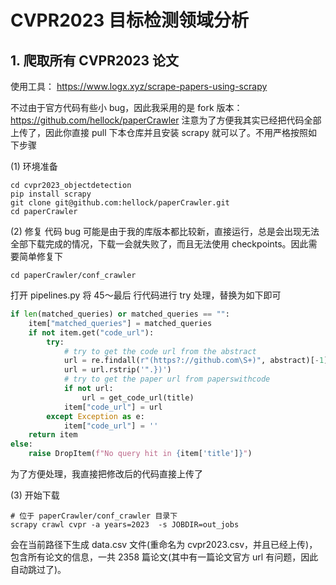 # CVPR2023 目标检测领域分析

## 1. 爬取所有 CVPR2023 论文

使用工具： https://www.logx.xyz/scrape-papers-using-scrapy

不过由于官方代码有些小 bug，因此我采用的是 fork 版本： https://github.com/hellock/paperCrawler
注意为了方便我其实已经把代码全部上传了，因此你直接 pull 下本仓库并且安装 scrapy 就可以了。不用严格按照如下步骤

(1) 环境准备

```shell
cd cvpr2023_objectdetection
pip install scrapy
git clone git@github.com:hellock/paperCrawler.git
cd paperCrawler
```

(2) 修复 代码 bug
可能是由于我的库版本都比较新，直接运行，总是会出现无法全部下载完成的情况，下载一会就失败了，而且无法使用 checkpoints。因此需要简单修复下

```shell
cd paperCrawler/conf_crawler
```

打开 pipelines.py 将 45～最后 行代码进行 try 处理，替换为如下即可

```python
if len(matched_queries) or matched_queries == "":
    item["matched_queries"] = matched_queries
    if not item.get("code_url"):
        try:
            # try to get the code url from the abstract
            url = re.findall(r"(https?://github.com\S+)", abstract)[-1]
            url = url.rstrip('".})')
            # try to get the paper url from paperswithcode
            if not url:
                url = get_code_url(title)
            item["code_url"] = url
        except Exception as e:
            item["code_url"] = ''
    return item
else:
    raise DropItem(f"No query hit in {item['title']}")
```
为了方便处理，我直接把修改后的代码直接上传了

(3) 开始下载

```shell
# 位于 paperCrawler/conf_crawler 目录下
scrapy crawl cvpr -a years=2023  -s JOBDIR=out_jobs
```

会在当前路径下生成 data.csv 文件(重命名为 cvpr2023.csv，并且已经上传)，包含所有论文的信息，一共 2358 篇论文(其中有一篇论文官方 url 有问题，因此自动跳过了)。

